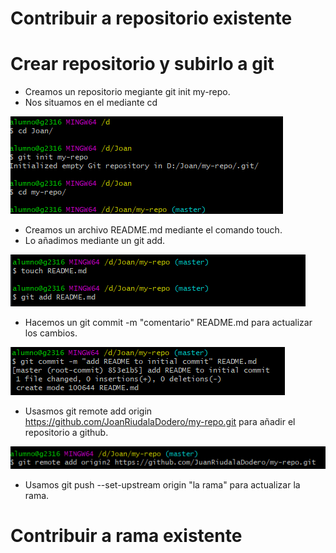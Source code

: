 # Contribuir a repositorio existente





# Crear repositorio y subirlo a git

  - Creamos un repositorio megiante git init my-repo.
  - Nos situamos en el mediante cd

<img src="Img/Foto1.png" />
<br>

 - Creamos un archivo README.md mediante el comando touch.
 - Lo añadimos mediante un git add.

<img src="Img/Foto2.png" />
<br>

 - Hacemos un git commit -m "comentario" README.md para actualizar los cambios.

<img src="Img/Foto3.png" />
<br>

 - Usasmos git remote add origin https://github.com/JoanRiudalaDodero/my-repo.git para añadir el repositorio a github.

<img src="Img/Foto4.png" />
<br>

 - Usamos git push --set-upstream origin "la rama" para actualizar la rama.

# Contribuir a rama existente


